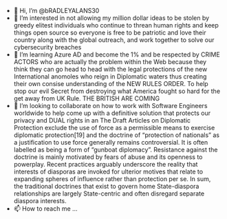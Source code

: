 - 👋 Hi, I’m @bRADLEYALANS30
- 👀 I’m interested in not allowing my million dollar ideas to be stolen by greedy elitest individuals who continue to threan human rights and keep things open source so everyone is free to be patriotic and love their country along with the global outreach, and work together to solve our cybersecurity breaches
- 🌱 I’m  learning Azure AD and become the 1% and be respected by CRIME ACTORS who are actually the problem within the Web because they think they can go head to head with the legal protections of the new International anomoles who reign in Diplomatic waters thus creating their own consise understanding of the NEW RULES ORDER.  To help stop our evil Secret from destroying what America fought so hard for the get away from UK Rule.  THE BRITISH ARE COMING
- 💞️ I’m looking to collaborate on how to work with Software Engineers worldwide to help come up with a definitive solution that protects our privacy and DUAL rights in an 
The Draft Articles on Diplomatic Protection exclude the use of force as a permissible means to exercise diplomatic protection[19] and the doctrine of “protection of nationals” as a justification to use force generally remains controversial. It is often labelled as being a form of “gunboat diplomacy”. Resistance against the doctrine is mainly motivated by fears of abuse and its openness to powerplay. Recent practices arguably underscore the reality that interests of diasporas are invoked for ulterior motives that relate to expanding spheres of influence rather than protection per se.
In sum, the traditional doctrines that exist to govern home State-diaspora relationships are largely State-centric and often disregard separate diaspora interests.
- 📫 How to reach me ...

<!---
bRADLEYALANS30/bRADLEYALANS30 is a ✨ special ✨ repository because its `README.md` (this file) appears on your GitHub profile.
You can click the Preview link to take a look at your changes.
--->
